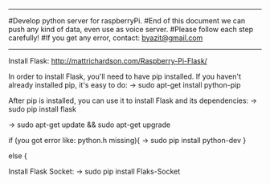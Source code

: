*******
#Develop python server for raspberryPi.
#End of this document we can push any kind of data,
even use as voice server.
#Please follow each step carefully!
#If you get any error, contact: byazit@gmail.com
*******
Install Flask:
	http://mattrichardson.com/Raspberry-Pi-Flask/
	
In order to install Flask, you'll need to have pip installed. If you haven't already installed pip, it's easy to do:
-> sudo apt-get install python-pip

After pip is installed, you can use it to install Flask and its dependencies:
-> sudo pip install flask

-> sudo apt-get update && sudo apt-get upgrade

if (you got error like: python.h missing){
-> sudo pip install python-dev }

else {

Install Flask Socket:
-> sudo pip install Flaks-Socket 
